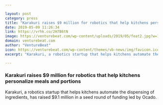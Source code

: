 ```yaml
---

layout: post
category: press
title: "Karakuri raises $9 million for robotics that help kitchens personalize meals and portions"
date: 2019-05-09 11:26:34
link: https://vrhk.co/2H7B6tN
image: https://venturebeat.com/wp-content/uploads/2019/05/feat2.jpg?w=1200&strip=all
domain: venturebeat.com
author: "VentureBeat"
icon: https://venturebeat.com/wp-content/themes/vb-news/img/favicon.ico
excerpt: "Karakuri, a robotics startup that helps kitchens automate the dispensing of ingredients, has raised $9.1 million in a seed round of funding led by Ocado."

---
```


### Karakuri raises $9 million for robotics that help kitchens personalize meals and portions

Karakuri, a robotics startup that helps kitchens automate the dispensing of ingredients, has raised $9.1 million in a seed round of funding led by Ocado.